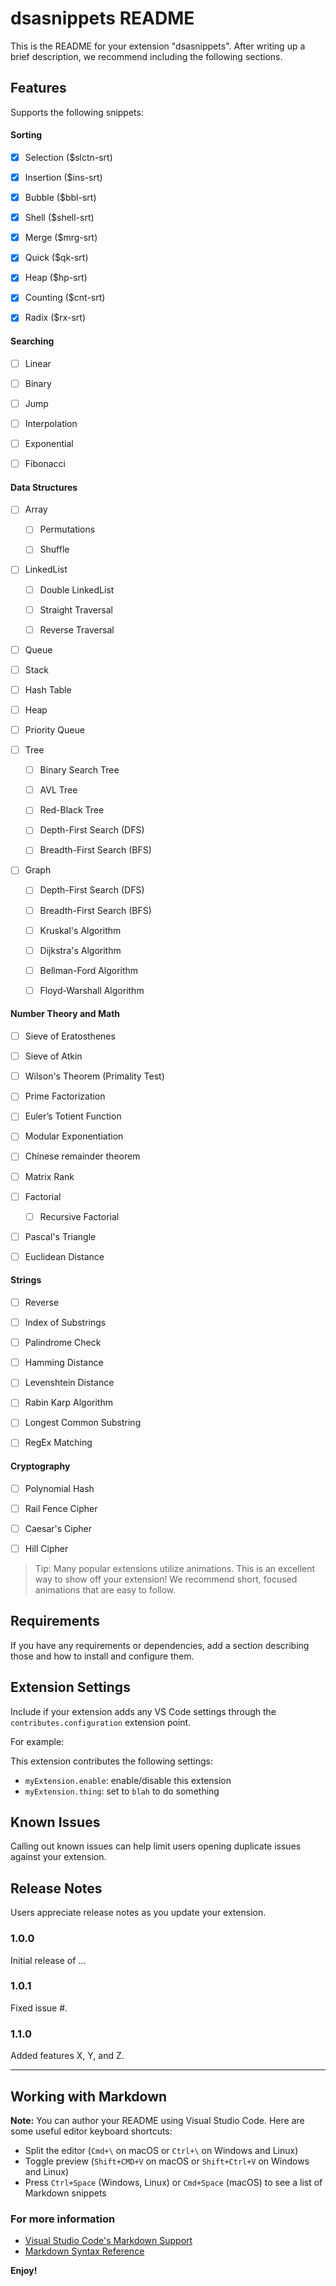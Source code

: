 # dsasnippets README

This is the README for your extension "dsasnippets". After writing up a brief description, we recommend including the following sections.

## Features

Supports the following snippets:

#### Sorting
- [x] Selection ($slctn-srt)

- [x] Insertion ($ins-srt)

- [x] Bubble ($bbl-srt)

- [x] Shell ($shell-srt)

- [x] Merge ($mrg-srt)

- [x] Quick ($qk-srt)

- [x] Heap ($hp-srt)

- [x] Counting ($cnt-srt)

- [x] Radix ($rx-srt)

#### Searching
- [ ] Linear

- [ ] Binary

- [ ] Jump

- [ ] Interpolation

- [ ] Exponential

- [ ] Fibonacci

#### Data Structures
- [ ] Array
    - [ ] Permutations
    
    - [ ] Shuffle

- [ ] LinkedList
    - [ ] Double LinkedList
    
    - [ ] Straight Traversal
    
    - [ ] Reverse Traversal

- [ ] Queue

- [ ] Stack

- [ ] Hash Table

- [ ] Heap

- [ ] Priority Queue

- [ ] Tree
    - [ ] Binary Search Tree
    
    - [ ] AVL Tree
    
    - [ ] Red-Black Tree
    
    - [ ] Depth-First Search (DFS)
    
    - [ ] Breadth-First Search (BFS)

- [ ] Graph
    
    - [ ] Depth-First Search (DFS)
    
    - [ ] Breadth-First Search (BFS)
    
    - [ ] Kruskal's Algorithm
    
    - [ ] Dijkstra's Algorithm
    
    - [ ] Bellman-Ford Algorithm
    
    - [ ] Floyd-Warshall Algorithm

#### Number Theory and Math

- [ ] Sieve of Eratosthenes

- [ ] Sieve of Atkin

- [ ] Wilson's Theorem (Primality Test)

- [ ] Prime Factorization

- [ ] Euler’s Totient Function

- [ ] Modular Exponentiation

- [ ] Chinese remainder theorem

- [ ] Matrix Rank

- [ ] Factorial
    - [ ] Recursive Factorial

- [ ] Pascal's Triangle

- [ ] Euclidean Distance

#### Strings

- [ ] Reverse

- [ ] Index of Substrings

- [ ] Palindrome Check

- [ ] Hamming Distance

- [ ] Levenshtein Distance

- [ ] Rabin Karp Algorithm

- [ ] Longest Common Substring

- [ ] RegEx Matching

#### Cryptography

- [ ] Polynomial Hash

- [ ] Rail Fence Cipher

- [ ] Caesar's Cipher

- [ ] Hill Cipher


> Tip: Many popular extensions utilize animations. This is an excellent way to show off your extension! We recommend short, focused animations that are easy to follow.

## Requirements

If you have any requirements or dependencies, add a section describing those and how to install and configure them.

## Extension Settings

Include if your extension adds any VS Code settings through the `contributes.configuration` extension point.

For example:

This extension contributes the following settings:

* `myExtension.enable`: enable/disable this extension
* `myExtension.thing`: set to `blah` to do something

## Known Issues

Calling out known issues can help limit users opening duplicate issues against your extension.

## Release Notes

Users appreciate release notes as you update your extension.

### 1.0.0

Initial release of ...

### 1.0.1

Fixed issue #.

### 1.1.0

Added features X, Y, and Z.

-----------------------------------------------------------------------------------------------------------

## Working with Markdown

**Note:** You can author your README using Visual Studio Code.  Here are some useful editor keyboard shortcuts:

* Split the editor (`Cmd+\` on macOS or `Ctrl+\` on Windows and Linux)
* Toggle preview (`Shift+CMD+V` on macOS or `Shift+Ctrl+V` on Windows and Linux)
* Press `Ctrl+Space` (Windows, Linux) or `Cmd+Space` (macOS) to see a list of Markdown snippets

### For more information

* [Visual Studio Code's Markdown Support](http://code.visualstudio.com/docs/languages/markdown)
* [Markdown Syntax Reference](https://help.github.com/articles/markdown-basics/)

**Enjoy!**
